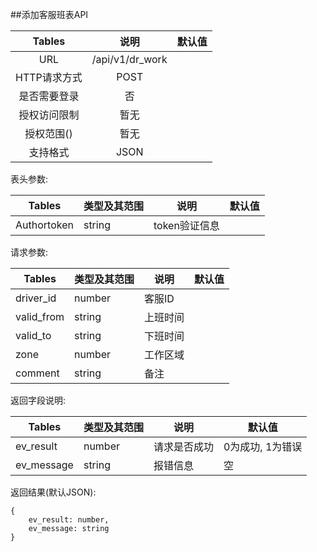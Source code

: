 ##添加客服班表API


|  Tables  |       说明        | 默认值  |
| :------: | :-------------: | :--: |
|   URL    | /api/v1/dr_work |      |
| HTTP请求方式 |      POST       |      |
|  是否需要登录  |        否        |      |
|  授权访问限制  |       暂无        |      |
|  授权范围()  |       暂无        |      |
|   支持格式   |      JSON       |      |


表头参数:

| Tables      | 类型及其范围 | 说明        | 默认值  |
| ----------- | ------ | --------- | ---- |
| Authortoken | string | token验证信息 |      |

请求参数:


| Tables     | 类型及其范围 | 说明   | 默认值  |
| ---------- | ------ | ---- | ---- |
| driver_id  | number | 客服ID |      |
| valid_from | string | 上班时间 |      |
| valid_to   | string | 下班时间 |      |
| zone       | number | 工作区域 |      |
| comment    | string | 备注   |      |






返回字段说明:

| Tables     | 类型及其范围 | 说明     | 默认值        |
| ---------- | ------ | ------ | ---------- |
| ev_result  | number | 请求是否成功 | 0为成功, 1为错误 |
| ev_message | string | 报错信息   | 空          |

返回结果(默认JSON):
```
{
    ev_result: number,
    ev_message: string
}
```
